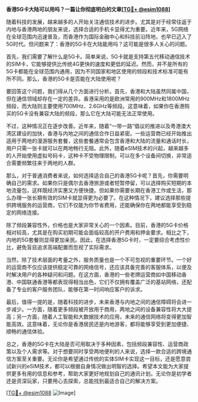 **香港5G卡大陆可以用吗？一篇让你彻底明白的文章[[TG💪+ @esim1088](https://t.me/s/esim1088)]**

随着科技的发展，越来越多的人开始关注通信技术的进步。尤其是对于经常往返于内地与香港两地的朋友来说，选择合适的手机卡显得尤为重要。近年来，5G网络在全球范围内迅速普及，而香港作为国际金融中心和科技前沿阵地，也早已迈入了5G时代。但问题来了：香港的5G卡在大陆能用吗？这可能是很多人关心的问题。

首先，我们需要了解什么是5G卡。简单来说，5G卡就是支持第五代移动通信技术的SIM卡，它能够提供比传统4G更快的速度和更低的延迟。然而，并不是所有的5G卡都能在全球范围内通用，因为不同国家和地区使用的频段和技术标准可能有所不同。那么，香港的5G卡是否能在大陆使用呢？

要回答这个问题，我们得从几个方面进行分析。首先，香港和大陆虽然同属中国，但在通信领域却存在一定的差异。香港采用的是欧洲常用的900MHz和1800MHz频段，而大陆则主要使用700MHz、2.6GHz等频段。这意味着，如果你在香港购买的5G卡没有兼容大陆的频段，那么它在大陆可能无法正常使用。

不过，这种情况正在逐步改善。近年来，随着“一带一路”倡议的推进以及粤港澳大湾区建设的加快，香港与内地之间的通信合作日益紧密。一些运营商已经开始推出适用于两地的漫游服务套餐，这些套餐通常会包含香港和大陆的流量和通话时长，用户只需一张卡就可以在两地畅行无阻。此外，随着eSIM技术的兴起，越来越多的人开始使用虚拟号码卡，这种卡不受物理限制，可以在多个设备间切换，非常适合需要频繁往来于两地的人群。

那么，对于普通消费者来说，如何选择适合自己的香港5G卡呢？首先，你需要明确自己的需求。如果你只是偶尔去香港旅游或者短暂停留，可以选择购买短期的本地流量包，这样既经济实惠又方便快捷。但如果你需要长期在香港工作或生活，那么办理一张长期有效的SIM卡就显得更为必要了。在这种情况下，建议选择那些提供跨境服务的运营商，它们不仅能为你节省费用，还能确保你在两地都能享受到稳定的网络连接。

除了频段兼容性外，价格也是大家非常关心的一个因素。目前，香港的5G卡价格相对较高，尤其是在购买初期可能会面临较高的开户费用和押金要求。相比之下，内地的5G套餐则显得更加亲民。因此，在选择香港5G卡时，一定要综合考虑性价比，避免盲目追求高端配置而忽视了实际需求。

当然，除了技术层面的考量之外，服务质量也是一个不可忽视的重要环节。一个好的运营商不仅应该提供稳定可靠的网络信号，还应该具备完善的客服体系，以便及时解决用户的各种疑问和问题。在这方面，香港的一些老牌运营商如中国移动香港、中国联通香港等都表现得相当出色，它们不仅拥有覆盖广泛的基站网络，还配备了专业的客户服务团队，能够在第一时间响应客户的诉求。

最后，值得一提的是，随着科技的进步，未来香港与内地之间的通信障碍将会进一步减少。一方面，随着更多频段被开放用于商用，两地之间的设备兼容性将大大提高；另一方面，随着人工智能和大数据技术的应用，未来的通信网络将变得更加智能高效。这意味着，无论你是香港居民还是内地游客，都将能够享受到更加便捷、顺畅的通信体验。

总之，香港的5G卡在大陆是否可用取决于多种因素，包括频段兼容性、运营商政策以及个人需求等。对于想要同时享受两地便利的人来说，选择一款合适的跨境通信方案至关重要。无论你是希望通过传统的实体SIM卡实现这一目标，还是愿意尝试新兴的eSIM技术，都可以根据自身情况做出明智的选择。希望本文能为大家提供更多有用的信息和参考，帮助大家更好地规划自己的通讯计划。无论你是初学者还是资深玩家，只要用心去探索，总能找到最适合自己的解决方案。

[[TG💪+ @esim1088](https://t.me/s/esim1088) ![Image](https://i.postimg.cc/4NQfJmqS/Snipaste-2025-05-13-00-14-12.png)]